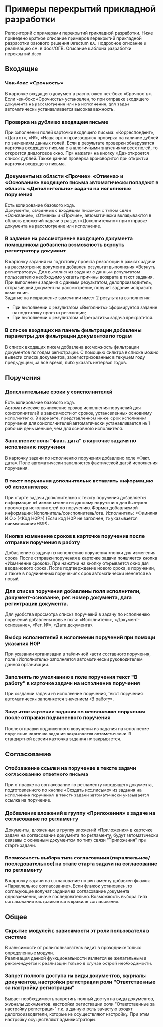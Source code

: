 # Примеры перекрытий прикладной разработки
Репозиторий с примерами перекрытий прикладной разработки. 
Ниже приведено краткое описание примеров перекрытий прикладной разработки базового решения Directum RX.
Подробное описание и реализацию см. в docs/ОГВ. Описание шаблона разработки перекрытий.docx  

## Входящие
### Чек-бокс «Срочность»
В карточке входящего документа расположен чек-бокс «Срочность». Если чек-бокс «Срочность» установлен, то при отправке входящего документа на рассмотрение или на исполнение, для задач автоматически устанавливается высокая важность.  
### Проверка на дубли во входящем письме
При заполнении полей карточки входящего письма: «Корреспондент», «Дата от», «№», «Наша орг.» производится проверка на наличие дублей по значениям данных полей. Если в результате проверки обнаружится карточка входящего письма с аналогичными значениями всех полей, то откроется диалоговое окно. При нажатии на кнопку «Да» откроется список дублей. Также данная проверка производится при открытии карточки входящего письма. 
### Документы из области «Прочие», «Отмена» и «Основание» входящего письма автоматически попадают в область «Дополнительно» задачи на исполнение поручения
Есть копирование базового кода.
<br/>
Документы, связанные с входящим письмом с типом связи «Основание», «Отмена» и «Прочие», автоматически вкладываются в область вложений задачи в раздел «Дополнительно» при отправке документа на рассмотрение или исполнение.  
### В задание на рассмотрение входящего документа помощником добавлена возможность вернуть регистратору документ
В карточку задания на подготовку проекта резолюции в рамках задачи на рассмотрение документа добавлен результат выполнения «Вернуть регистратору». Для выполнения задания с данным результатом пользователю необходимо указать причины возврата в текст задания.
При выполнении задания с данным результатом, делопроизводитель, отправивший документ на рассмотрение, получит задание исправить замечания.
<br/>
Задание на исправление замечании имеет 2 результата выполнения:  
* При выполнении с результатом «Выполнить» сформируется задание на подготовку проекта резолюции;
* При выполнении с результатом «Прекратить» задача прекратится.
### В списке входящих на панель фильтрации добавлены параметры для фильтрации документов по годам
В список входящих писем добавлена возможность фильтрации документов по годам регистрации. С помощью фильтра в списке можно вывести список документов, зарегистрированных в текущем году, предыдущем, за всё время, либо указать интервал годов.

## Поручения
### Дополнительные сроки у соисполнителей
Есть копирование базового кода.
<br/>
Автоматическое вычисление сроков исполнения поручений для соисполнителей в зависимости от сроков, установленных основному исполнителю. В варианте, представленном ниже, срок исполнения поручения для соисполнителей автоматически устанавливается на 1 рабочий день меньше, чем для основного исполнителя.

### Заполнение поля "Факт. дата" в карточке задачи по исполнению поручения
В карточку задачи по исполнению поручения добавлено поле «Факт. дата». Поле автоматически заполняется фактической датой исполнения поручения.

### В текст поручения дополнительно вставлять информацию об исполнителях
При старте задачи дополнительно к тексту поручения добавляется информация об исполнителях по данному поручению для быстрого просмотра исполнителей по поручению. Формат добавляемой информации: Исполнитель/соисполнитель/отв. Исполнитель: <Фимилия И.О.> (<Код НОР>) (Если код НОР не заполнен, то указывается наименование НОР).

### Кнопка изменение сроков в карточке поручения после отправки поручения в работу 
Добавление в задачу по исполнению поручения кнопки для изменения срока. После отправки поручения в карточке задачи появляется кнопка «Изменение сроков».
При нажатии на кнопку открывается окно для ввода нового срока. После подтверждение нового срока, в поручении, а также в подчиненных поручениях срок автоматически меняется на новый.

### Для списка поручения добавлены поля исполнители, документ-основание, рег. номер документа, дата регистрации документа.
Для удобства просмотра списка поручений в задачу по исполнению поручений добавлены новые поля: «Исполнители», «Документ-основание», «Рег. №», «Дата документа».

### Выбор исполнителей в исполнении поручений при помощи указания НОР
При указании организации в табличной части составного поручения, поле «Исполнитель» заполняется автоматически руководителем данной организации.

### Заполнять по умолчанию в поле поручения текст "В работу" в карточке задачи на исполнение поручения
При создании задачи на исполнение поручения, текст поручения автоматически заполняется значением «В работу». 

### Закрытие карточки задания по исполнению поручения после отправки подчиненного поручения
После отправки подчиненного поручения из задания на исполнение поручения карточка задания закрывается автоматически. В стандартной версии карточка задания не закрывается.

## Согласование
### Отображение ссылки на поручение в тексте задачи согласованию ответного письма 
При отправке на согласование по регламенту исходящего документа, подготовленного по кнопке «Создать исх.письмо» из задания на исполнение поручения, в тексте задачи автоматически указывается ссылка на поручение.

### Добавление вложений в группу «Приложения» в задаче на согласование по регламенту
Документы, вложенные в группу вложений «Приложения» в карточке задачи на согласование документа по регламенту, будут автоматически связаны с основным документом по типу связи "Приложения" при старте задачи.

### Возможность выбора типа согласования (параллельное/последовательное) на этапе старта задачи на согласование по регламенту
В карточку задачи на согласование по регламенту добавлен флажок «Параллельное согласование». Если флажок установлен, то согласующие получат задания на согласование документа одновременно, иначе последовательно.
Возможность выбора типа согласования настраивается в правиле согласования.

## Общее
### Скрытие модулей в зависимости от роли пользователя в системе
В зависимости от роли пользователь видит в проводнике только определенные модули.  
Реализация данной функциональности является не желательным и рекомендуется к реализации только в случае острой необходимости.  

### Запрет полного доступа на виды документов, журналы документов, настройки регистрации роли "Ответственные за настройку регистрации"
Бывает необходимость запретить полный доступ на виды документов, журналы документов, настройки регистрации роли "Ответственные за настройку регистрации" т.к. в данную роль зачастую входят делопроизводители, которые не осуществляют настройку. При этом настройку осуществляют администраторы.
